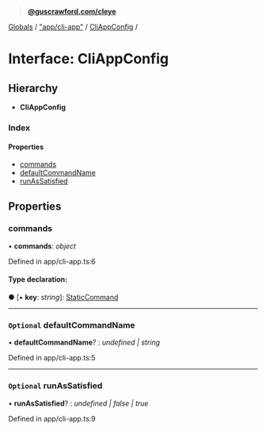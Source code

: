 > **[@guscrawford.com/cleye](../README.md)**

[Globals](../globals.md) / ["app/cli-app"](../modules/_app_cli_app_.md) / [CliAppConfig](_app_cli_app_.cliappconfig.md) /

# Interface: CliAppConfig

## Hierarchy

* **CliAppConfig**

### Index

#### Properties

* [commands](_app_cli_app_.cliappconfig.md#commands)
* [defaultCommandName](_app_cli_app_.cliappconfig.md#optional-defaultcommandname)
* [runAsSatisfied](_app_cli_app_.cliappconfig.md#optional-runassatisfied)

## Properties

###  commands

• **commands**: *object*

Defined in app/cli-app.ts:6

#### Type declaration:

● \[▪ **key**: *string*\]: [StaticCommand](_models_command_interface_.staticcommand.md)

___

### `Optional` defaultCommandName

• **defaultCommandName**? : *undefined | string*

Defined in app/cli-app.ts:5

___

### `Optional` runAsSatisfied

• **runAsSatisfied**? : *undefined | false | true*

Defined in app/cli-app.ts:9